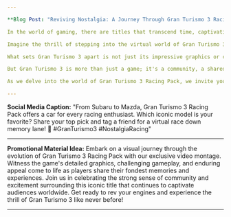 ```yaml
---

**Blog Post: "Reviving Nostalgia: A Journey Through Gran Turismo 3 Racing Pack"**

In the world of gaming, there are titles that transcend time, captivating players with their immersive experiences and lasting appeal. One such gem is the PlayStation2 Gran Turismo 3 Game Pack, a masterpiece that continues to evoke nostalgia and excitement among fans even after decades.

Imagine the thrill of stepping into the virtual world of Gran Turismo 3 A-Spec, where every curve, every detail, and every race feels like a journey through time. With over 100 distinct cars to choose from, including iconic models like the Subaru Impreza Rally, Dodge Viper GTS-R, and Mazda's RX-7 RS, players are spoiled for choice as they embark on realistic racing experiences on finely detailed real-world tracks.

What sets Gran Turismo 3 apart is not just its impressive graphics or challenging artificial intelligence but the emotional connections it forges with players. Nostalgia runs deep as gamers reminisce about their first encounters with the game, creating a bond that transcends generations. Despite being a 3-generation old console game, Gran Turismo 3's longevity shines through, captivating new and seasoned players alike with its timeless gameplay and enduring charm.

But Gran Turismo 3 is more than just a game; it's a community, a shared passion that unites racing enthusiasts from around the globe. Platforms like Reddit buzz with discussions about the game's positive reception and the sense of camaraderie it fosters among fans. The excitement is palpable as players share their fondest memories and experiences, celebrating the joy of virtual racing and the thrill of competition.

As we delve into the world of Gran Turismo 3 Racing Pack, we invite you to join us on a journey through nostalgia, excitement, and connection. Let's rev up our engines, hit the tracks, and relive the magic of a timeless classic that continues to reignite the passion for racing in all of us.

---
```


**Social Media Caption:**
"From Subaru to Mazda, Gran Turismo 3 Racing Pack offers a car for every racing enthusiast. Which iconic model is your favorite? Share your top pick and tag a friend for a virtual race down memory lane! 🏁 #GranTurismo3 #NostalgiaRacing"

---

**Promotional Material Idea:**
Embark on a visual journey through the evolution of Gran Turismo 3 Racing Pack with our exclusive video montage. Witness the game's detailed graphics, challenging gameplay, and enduring appeal come to life as players share their fondest memories and experiences. Join us in celebrating the strong sense of community and excitement surrounding this iconic title that continues to captivate audiences worldwide. Get ready to rev your engines and experience the thrill of Gran Turismo 3 like never before!

---